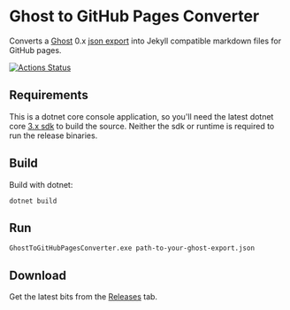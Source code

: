 # Ghost to GitHub Pages Converter

Converts a [Ghost](https://ghost.org/) 0.x [json export](https://help.ghost.org/article/13-import-export) into Jekyll compatible markdown files for GitHub pages.

[![Actions Status](https://github.com/jrummell/GhostToGitHubPagesConverter/workflows/CI/badge.svg)](https://github.com/jrummell/GhostToGitHubPagesConverter/actions)

## Requirements

This is a dotnet core console application, so you'll need the latest dotnet core [3.x sdk](https://www.microsoft.com/net/download) to build the source. Neither the sdk or runtime is required to run the release binaries.

## Build

Build with dotnet:

    dotnet build

## Run

    GhostToGitHubPagesConverter.exe path-to-your-ghost-export.json

## Download

Get the latest bits from the [Releases](https://github.com/jrummell/GhostToGitHubPagesConverter/releases) tab.
